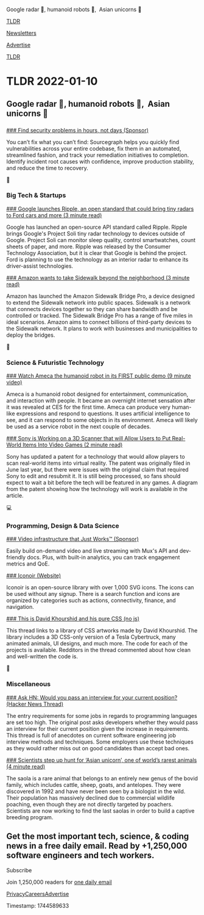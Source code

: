 Google radar 📡, humanoid robots 🤖,  Asian unicorns 🦄

[TLDR](/)

[Newsletters](/newsletters)

[Advertise](https://advertise.tldr.tech/)

[TLDR](/)

# TLDR 2022-01-10

## Google radar 📡, humanoid robots 🤖,  Asian unicorns 🦄

### 

[### Find security problems in hours, not days (Sponsor)](https://about.sourcegraph.com/customers/?utm_campaign=security-ddg-tofu-2022q4&utm_medium=newsletter&utm_source=tldr#security)

You can’t fix what you can’t find: Sourcegraph helps you quickly find vulnerabilities across your entire codebase, fix them in an automated, streamlined fashion, and track your remediation initiatives to completion. Identify incident root causes with confidence, improve production stability, and reduce the time to recovery.

📱

### Big Tech & Startups

[### Google launches Ripple, an open standard that could bring tiny radars to Ford cars and more (3 minute read)](https://www.theverge.com/2022/1/7/22872972/google-ripple-radar-standard-api-soli-ford?utm_source=tldrnewsletter)

Google has launched an open-source API standard called Ripple. Ripple brings Google's Project Soli tiny radar technology to devices outside of Google. Project Soli can monitor sleep quality, control smartwatches, count sheets of paper, and more. Ripple was released by the Consumer Technology Association, but it is clear that Google is behind the project. Ford is planning to use the technology as an interior radar to enhance its driver-assist technologies.

[### Amazon wants to take Sidewalk beyond the neighborhood (3 minute read)](https://www.theverge.com/2022/1/6/22871031/amazon-launches-ring-sidewalk-bridge-pro?utm_source=tldrnewsletter)

Amazon has launched the Amazon Sidewalk Bridge Pro, a device designed to extend the Sidewalk network into public spaces. Sidewalk is a network that connects devices together so they can share bandwidth and be controlled or tracked. The Sidewalk Bridge Pro has a range of five miles in ideal scenarios. Amazon aims to connect billions of third-party devices to the Sidewalk network. It plans to work with businesses and municipalities to deploy the bridges.

🚀

### Science & Futuristic Technology

[### Watch Ameca the humanoid robot in its FIRST public demo (9 minute video)](https://www.youtube.com/watch?v=lzbum31vn3k)

Ameca is a humanoid robot designed for entertainment, communication, and interaction with people. It became an overnight internet sensation after it was revealed at CES for the first time. Ameca can produce very human-like expressions and respond to questions. It uses artificial intelligence to see, and it can respond to some objects in its environment. Ameca will likely be used as a service robot in the next couple of decades.

[### Sony is Working on a 3D Scanner that will Allow Users to Put Real-World Items Into Video Games (2 minute read)](https://gamerant.com/sony-3d-scanner/?utm_source=tldrnewsletter)

Sony has updated a patent for a technology that would allow players to scan real-world items into virtual reality. The patent was originally filed in June last year, but there were issues with the original claim that required Sony to edit and resubmit it. It is still being processed, so fans should expect to wait a bit before the tech will be featured in any games. A diagram from the patent showing how the technology will work is available in the article.

💻

### Programming, Design & Data Science

[### Video infrastructure that Just Works™ (Sponsor)](https://mux.com?utm_campaign=tldr%20newsletter&utm_source=tldr%20newsletter&utm_medium=display&utm_content=tldrnewsletter_q122)

Easily build on-demand video and live streaming with Mux's API and dev-friendly docs. Plus, with built-in analytics, you can track engagement metrics and QoE.

[### Iconoir (Website)](https://iconoir.com/?utm_source=tldrnewsletter)

Iconoir is an open-source library with over 1,000 SVG icons. The icons can be used without any signup. There is a search function and icons are organized by categories such as actions, connectivity, finance, and navigation.

[### This is David Khourshid and his pure CSS (no js)](https://www.reddit.com/r/programming/comments/rzmlon/this_is_david_khourshid_and_his_pure_css_no_js/?utm_source=tldrnewsletter)

This thread links to a library of CSS artworks made by David Khourshid. The library includes a 3D CSS-only version of a Tesla Cybertruck, many animated animals, UI designs, and much more. The code for each of the projects is available. Redditors in the thread commented about how clean and well-written the code is.

🎁

### Miscellaneous

[### Ask HN: Would you pass an interview for your current position? (Hacker News Thread)](https://news.ycombinator.com/item?id=29825080)

The entry requirements for some jobs in regards to programming languages are set too high. The original post asks developers whether they would pass an interview for their current position given the increase in requirements. This thread is full of anecdotes on current software engineering job interview methods and techniques. Some employers use these techniques as they would rather miss out on good candidates than accept bad ones.

[### Scientists step up hunt for ‘Asian unicorn’, one of world’s rarest animals (4 minute read)](https://www.theguardian.com/environment/2022/jan/07/scientists-step-up-hunt-for-asian-unicorn-one-of-worlds-rarest-animals-aoe?utm_source=tldrnewsletter)

The saola is a rare animal that belongs to an entirely new genus of the bovid family, which includes cattle, sheep, goats, and antelopes. They were discovered in 1992 and have never been seen by a biologist in the wild. Their population has massively declined due to commercial wildlife poaching, even though they are not directly targeted by poachers. Scientists are now working to find the last saolas in order to build a captive breeding program.

## Get the most important tech, science, & coding news in a free daily email. Read by +1,250,000 software engineers and tech workers.

Subscribe

Join 1,250,000 readers for [one daily email](/api/latest/tech)

[Privacy](/privacy)[Careers](https://jobs.ashbyhq.com/tldr.tech)[Advertise](/tech/advertise)

Timestamp: 1744589633